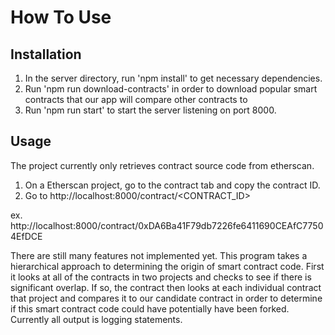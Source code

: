 # How To Use

## Installation
1. In the server directory, run 'npm install' to get necessary dependencies. 
2. Run 'npm run download-contracts' in order to download popular smart contracts
that our app will compare other contracts to
3. Run 'npm run start' to start
the server listening on port 8000.

## Usage
The project currently only retrieves contract source code from etherscan. 
1. On a Etherscan project, go to the contract tab and copy the contract ID.
2. Go to http://localhost:8000/contract/<CONTRACT_ID>

ex. http://localhost:8000/contract/0xDA6Ba41F79db7226fe6411690CEAfC77504EfDCE

There are still many features not implemented yet. This program takes a 
hierarchical approach to determining the origin of smart contract code. First it
looks at all of the contracts in two projects and checks to see if there is 
significant overlap. If so, the contract then looks at each individual contract
that project and compares it to our candidate contract in order to determine if
this smart contract code could have potentially have been forked. Currently all
output is logging statements.